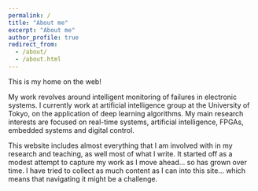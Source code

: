 ```yaml
---
permalink: /
title: "About me"
excerpt: "About me"
author_profile: true
redirect_from: 
  - /about/
  - /about.html
---
```


This is my home on the web!

My work revolves around intelligent monitoring of failures in electronic systems. I currently work at artificial intelligence group at the University of Tokyo, on the application of deep learning algorithms. My main research interests are focused on real-time systems, artificial intelligence, FPGAs, embedded systems and digital control.

This website includes almost everything that I am involved with in my research and teaching, as well most of what I write. It started off as a modest attempt to capture my work as I move ahead... so has grown over time. I have tried to collect as much content as I can into this site... which means that navigating it might be a challenge.
